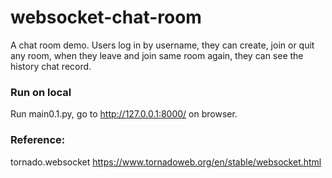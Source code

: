 # websocket-chat-room

A chat room demo. Users log in by username, they can create, join or quit any room, when they leave and join same room again, they can see the history chat record.

### Run on local
Run main0.1.py, go to http://127.0.0.1:8000/ on browser.

### Reference:
tornado.websocket  https://www.tornadoweb.org/en/stable/websocket.html

